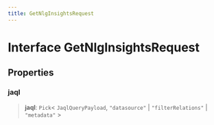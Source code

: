 ```yaml
---
title: GetNlgInsightsRequest
---
```


# Interface GetNlgInsightsRequest

## Properties

### jaql

> **jaql**: `Pick`\< `JaqlQueryPayload`, `"datasource"` \| `"filterRelations"` \| `"metadata"` \>

